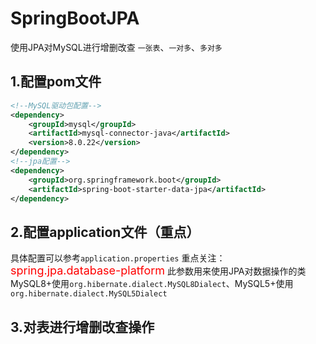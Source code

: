 # SpringBootJPA

使用JPA对MySQL进行增删改查 `一张表`、`一对多`、`多对多`

## 1.配置pom文件

```xml
<!--MySQL驱动包配置-->
<dependency>
    <groupId>mysql</groupId>
    <artifactId>mysql-connector-java</artifactId>
    <version>8.0.22</version>
</dependency>
<!--jpa配置-->
<dependency>
    <groupId>org.springframework.boot</groupId>
    <artifactId>spring-boot-starter-data-jpa</artifactId>
</dependency>

```

## 2.配置application文件（重点）
具体配置可以参考`application.properties` 重点关注：<font size="4" color="red">spring.jpa.database-platform</font>
此参数用来使用JPA对数据操作的类 MySQL8+使用`org.hibernate.dialect.MySQL8Dialect`、MySQL5+使用`org.hibernate.dialect.MySQL5Dialect`

## 3.对表进行增删改查操作


